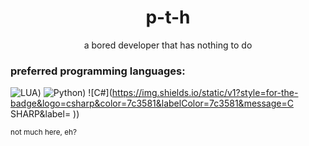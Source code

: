 <h1 align="center">p-t-h</h1>
<p align="center">a bored developer that has nothing to do</p>

### preferred programming languages:
![LUA](https://img.shields.io/static/v1?style=for-the-badge&logo=lua&logoColor=ffffff&color=000081&labelColor=000081&message=LUA&label= ))
![Python](https://img.shields.io/static/v1?style=for-the-badge&logo=python&logoColor=ffdb50&color=3776ab&labelColor=3776ab&message=PYTHON&label= ))
![C#](https://img.shields.io/static/v1?style=for-the-badge&logo=csharp&color=7c3581&labelColor=7c3581&message=C SHARP&label= ))

<sub>not much here, eh?</sub>

<!--
**p-t-h/p-t-h** is a ✨ _special_ ✨ repository because its `README.md` (this file) appears on your GitHub profile.

Here are some ideas to get you started:

- 🔭 I’m currently working on ...
- 🌱 I’m currently learning ...
- 👯 I’m looking to collaborate on ...
- 🤔 I’m looking for help with ...
- 💬 Ask me about ...
- 📫 How to reach me: ...
- 😄 Pronouns: ...
- ⚡ Fun fact: ...
-->
